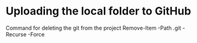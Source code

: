 # Uploading the local folder to GitHub

Command for deleting the git from the project
Remove-Item -Path .git -Recurse -Force

